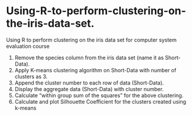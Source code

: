# Using-R-to-perform-clustering-on-the-iris-data-set.
Using R to perform clustering on the iris data set for computer system evaluation course

1.	Remove the species column from the iris data set (name it as Short-Data).
2.	Apply K-means clustering algorithm on Short-Data with number of clusters as 3.
3.	Append the cluster number to each row of data (Short-Data).
4.	Display the aggregate data (Short-Data) with cluster number.
5.	Calculate “within group sum of the squares” for the above clustering.
6.	Calculate and plot Silhouette Coefficient for the clusters created using k-means
